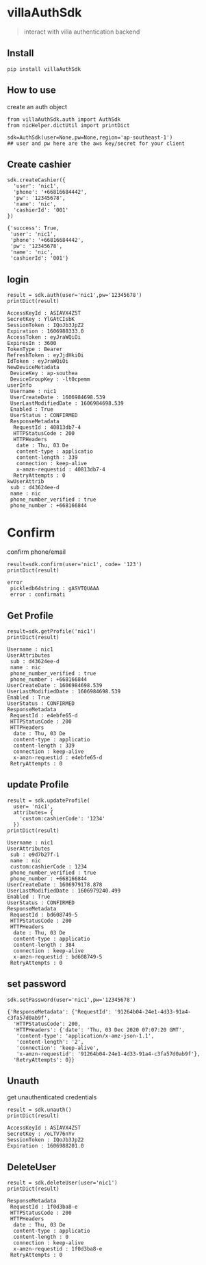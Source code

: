 # villaAuthSdk
> interact with villa authentication backend


## Install

`pip install villaAuthSdk`

## How to use

create an auth object

```
from villaAuthSdk.auth import AuthSdk
from nicHelper.dictUtil import printDict
```

```
sdk=AuthSdk(user=None,pw=None,region='ap-southeast-1')
## user and pw here are the aws key/secret for your client
```

## Create cashier

```
sdk.createCashier({
  'user': 'nic1',
  'phone': '+66816684442',
  'pw': '12345678',
  'name': 'nic',
  'cashierId': '001'
})
```




    {'success': True,
     'user': 'nic1',
     'phone': '+66816684442',
     'pw': '12345678',
     'name': 'nic',
     'cashierId': '001'}



## login

```
result = sdk.auth(user='nic1',pw='12345678')
printDict(result)
```

    AccessKeyId : ASIAVX4Z5T
    SecretKey : YlGAtCIsbK
    SessionToken : IQoJb3JpZ2
    Expiration : 1606988333.0
    AccessToken : eyJraWQiOi
    ExpiresIn : 3600
    TokenType : Bearer
    RefreshToken : eyJjdHkiOi
    IdToken : eyJraWQiOi
    NewDeviceMetadata
     DeviceKey : ap-southea
     DeviceGroupKey : -lt0cpemm
    userInfo
     Username : nic1
     UserCreateDate : 1606984698.539
     UserLastModifiedDate : 1606984698.539
     Enabled : True
     UserStatus : CONFIRMED
     ResponseMetadata
      RequestId : 40813db7-4
      HTTPStatusCode : 200
      HTTPHeaders
       date : Thu, 03 De
       content-type : applicatio
       content-length : 339
       connection : keep-alive
       x-amzn-requestid : 40813db7-4
      RetryAttempts : 0
    kwUserAttrib
     sub : d43624ee-d
     name : nic
     phone_number_verified : true
     phone_number : +668166844


# Confirm
confirm phone/email

```
result=sdk.confirm(user='nic1', code= '123')
printDict(result)
```

    error
     pickledb64string : gASVTQUAAA
     error : confirmati


## Get Profile

```
result=sdk.getProfile('nic1')
printDict(result)
```

    Username : nic1
    UserAttributes
     sub : d43624ee-d
     name : nic
     phone_number_verified : true
     phone_number : +668166844
    UserCreateDate : 1606984698.539
    UserLastModifiedDate : 1606984698.539
    Enabled : True
    UserStatus : CONFIRMED
    ResponseMetadata
     RequestId : e4ebfe65-d
     HTTPStatusCode : 200
     HTTPHeaders
      date : Thu, 03 De
      content-type : applicatio
      content-length : 339
      connection : keep-alive
      x-amzn-requestid : e4ebfe65-d
     RetryAttempts : 0


## update Profile

```
result = sdk.updateProfile(
  user= 'nic1',
  attributes= {
    'custom:cashierCode': '1234'
  })
printDict(result)
```

    Username : nic1
    UserAttributes
     sub : e9d7b27f-1
     name : nic
     custom:cashierCode : 1234
     phone_number_verified : true
     phone_number : +668166844
    UserCreateDate : 1606979178.878
    UserLastModifiedDate : 1606979240.499
    Enabled : True
    UserStatus : CONFIRMED
    ResponseMetadata
     RequestId : bd608749-5
     HTTPStatusCode : 200
     HTTPHeaders
      date : Thu, 03 De
      content-type : applicatio
      content-length : 384
      connection : keep-alive
      x-amzn-requestid : bd608749-5
     RetryAttempts : 0


## set password

```
sdk.setPassword(user='nic1',pw='12345678')
```




    {'ResponseMetadata': {'RequestId': '91264b04-24e1-4d33-91a4-c3fa57d0ab9f',
      'HTTPStatusCode': 200,
      'HTTPHeaders': {'date': 'Thu, 03 Dec 2020 07:07:20 GMT',
       'content-type': 'application/x-amz-json-1.1',
       'content-length': '2',
       'connection': 'keep-alive',
       'x-amzn-requestid': '91264b04-24e1-4d33-91a4-c3fa57d0ab9f'},
      'RetryAttempts': 0}}



## Unauth
get unauthenticated credentials

```
result = sdk.unauth()
printDict(result)
```

    AccessKeyId : ASIAVX4Z5T
    SecretKey : /oLTV76nYv
    SessionToken : IQoJb3JpZ2
    Expiration : 1606988201.0


## DeleteUser

```
result = sdk.deleteUser(user='nic1')
printDict(result)
```

    ResponseMetadata
     RequestId : 1f0d3ba8-e
     HTTPStatusCode : 200
     HTTPHeaders
      date : Thu, 03 De
      content-type : applicatio
      content-length : 0
      connection : keep-alive
      x-amzn-requestid : 1f0d3ba8-e
     RetryAttempts : 0

